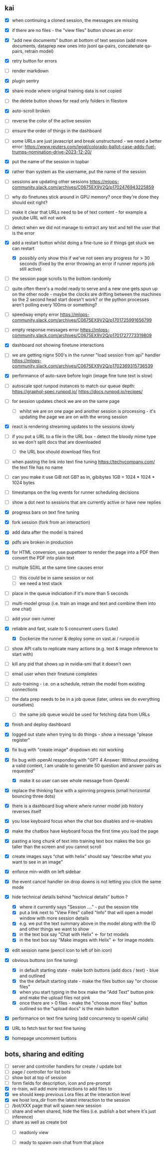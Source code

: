 ## kai

 
 - [x] when continuing a cloned session, the messages are missing
 - [x] if there are no files - the "view files" button shows an error

 - [x] "add new documents" button at bottom of text session (add more documents, dataprep new ones into jsonl qa-pairs, concatenate qa-pairs, retrain model)
 - [x] retry button for errors
 - [ ] render markdown
 - [x] plugin sentry
 - [x] share mode where original training data is not copied
 - [ ] the delete button shows for read only folders in filestore
 - [x] auto-scroll broken
 - [ ] reverse the color of the active session
 - [ ] ensure the order of things in the dashboard
 - [ ] some URLs are just javascript and break unstructured - we need a better error: https://www.reuters.com/legal/colorado-ballot-case-adds-fuel-trumps-nomination-drive-2023-12-20/
 - [x] put the name of the session in topbar
 - [x] rather than system as the username, put the name of the session
 - [ ] sessions are updating other sessions https://mlops-community.slack.com/archives/C0675EX9V2Q/p1702476943225859
 - [ ] why do finetunes stick around in GPU memory? once they're done they should exit right?
 - [ ] make it clear that URLs need to be of text content - for example a youtube URL will not work
 - [ ] detect when we did not manage to extract any text and tell the user that is the error
 - [x] add a restart button whilst doing a fine-tune so if things get stuck we can restart
   - [x] possibly only show this if we've not seen any progress for > 30 seconds (fixed by the error throwing an error if runner reports job still active)
 - [ ] the session page scrolls to the bottom randomly
 - [ ] quite often there's a model ready to serve and a new one gets spun up on the other node - maybe the clocks are drifting between the machines so the 2 second head start doesn't work? or the python processes aren't polling every 100ms or something?
 - [ ] speedway empty error https://mlops-community.slack.com/archives/C0675EX9V2Q/p1701725991656799
 - [ ] empty response messages error https://mlops-community.slack.com/archives/C0675EX9V2Q/p1701727773319809
 - [x] dashboard not showing finetune interactions
 - [ ] we are getting nignx 500's in the runner "load session from api" handler https://mlops-community.slack.com/archives/C0675EX9V2Q/p1702369315736539
 - [x] performance of auto-save before login (image fine tune text is slow)
 - [ ] autoscale spot runpod instances to match our queue depth: https://graphql-spec.runpod.io/ https://docs.runpod.io/recipes/ 
 - [ ] for session updates check we are on the same page
   - [ ] whilst we are on one page and another session is processing - it's updating the page we are on with the wrong session
 - [x] react is rendering streaming updates to the sessions slowly
 - [ ] if you put a URL to a file in the URL box - detect the bloody mime type so we don't split docs that are downloaded
   - [ ] the URL box should download files first
 - [ ] when pasting the link into text fine tuning https://techycompany.com/ the text file has no name
 - [ ] can you make it use GiB not GB? as in, gibibytes 1GB = 1024 * 1024 * 1024 bytes
 - [ ] timestamps on the log events for runner scheduling decisions
 - [ ] show a dot next to sessions that are currently active or have new replies
 - [x] progress bars on text fine tuning
 - [x] fork session (fork from an interaction)
 - [x] add data after the model is trained
 - [x] pdfs are broken in production
 - [x] for HTML conversion, use pupetteer to render the page into a PDF then convert the PDF into plain text
 - [ ] multiple SDXL at the same time causes error
   - [ ] this could be in same session or not
   - [ ] we need a test stack
 - [ ] place in the queue indiciation if it's more than 5 seconds
 - [ ] multi-model group (i.e. train an image and text and combine them into one chat)
 - [ ] add your own runner
 - [x] reliable and fast, scale to 5 concurrent users (Luke)
   - [x] Dockerize the runner & deploy some on vast.ai / runpod.io
 - [ ] show API calls to replicate many actions (e.g. text & image inference to start with)
 - [ ] kill any pid that shows up in nvidia-smi that it doesn't own
 - [ ] email user when their finetune completes
 - [ ] auto-training - i.e. on a schedule, retrain the model from existing connections
 - [ ] the data prep needs to be in a job queue (later, unless we do everything ourselves)
   - [ ] the same job queue would be used for fetching data from URLs


 - [x] finish and deploy dashboard
 - [x] logged out state when trying to do things - show a message "please register"
 - [x] fix bug with "create image" dropdown etc not working
 - [x] fix bug with openAI responding with "GPT 4 Answer: Without providing a valid context, I am unable to generate 50 question and answer pairs as requested"
   - [x] make it so user can see whole message from OpenAI
 - [x] replace the thinking face with a spinning progress (small horizontal bouncing three dots)
 - [x] there is a dashboard bug where where runner model job history reverses itself
 - [x] you lose keyboard focus when the chat box disables and re-enables
 - [x] make the chatbox have keyboard focus the first time you load the page
 - [x] pasting a long chunk of text into training text box makes the box go taller than the screen and you cannot scroll
 - [x] create images says “chat with helix” should say “describe what you want to see in an image”
 - [x] enforce min-width on left sidebar
 - [x] the event cancel handler on drop downs is not letting you click the same mode
 - [x] hide technical details behind "technical details" button ?
   - [x] where it currently says "Session ...." - put the session title
   - [x] put a link next to "View Files" called "Info" that will open a model window with more session details
   - [x] e.g. we put the text summary above in the model along with the ID and other things we want to show
   - [x] in the text box say "Chat with Helix" <- for txt models
   - [x] in the text box say "Make images with Helix" <- for image models
 - [x] edit session name (pencil icon to left of bin icon)
 - [x] obvious buttons (on fine tuning)
   - [x] in default starting state - make both buttons (add docs / text) - blue and outlined
   - [x] the the default starting state - make the files button say "or choose files"
   - [x] when you start typing in the box make the "Add Text" button pink and make the upload files not pink
   - [x] once there are > 0 files - make the "choose more files" button outlined so the "upload docs" is the main button
 - [x] performance on text fine tuning (add concurrency to openAI calls)
 - [x] URL to fetch text for text fine tuning
 - [x] homepage uncomment buttons
 

## bots, sharing and editing

 - [ ] server and controller handlers for create / update bot
 - [ ] page / controller for list bots
 - [ ] show bot at top of session
 - [ ] form fields for description, icon and pre-prompt
 - [x] re-train, will add more interactions to add files to
 - [x] we should keep previous Lora files at the interaction level
 - [x] we hoist lora_dir from the latest interaction to the session
 - [ ] /bot/XXX page that will spawn new session
 - [ ] share and when shared, hide the files (i.e. publish a bot where it's just inference)
 - [ ] share as well as create bot
   - [ ] readonly view
   - [ ] ready to spawn own chat from that place
 
 